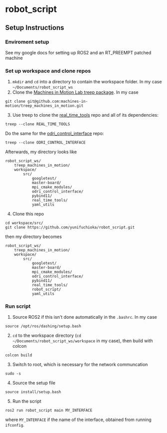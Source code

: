# robot_script
## Setup Instructions
### Enviroment setup
See my google docs for setting up ROS2 and an RT_PREEMPT patched machine
### Set up workspace and clone repos
1. `mkdir` and `cd` into a directory to contain the workspace folder. In my case `~/Documents/robot_script_ws`
2. Clone the [Machines in Motion Lab treep package](https://github.com/machines-in-motion/treep_machines_in_motion). In my case
```
git clone git@github.com:machines-in-motion/treep_machines_in_motion.git
```
3. Use treep to clone the [real_time_tools](https://github.com/machines-in-motion/real_time_tools) repo and all of its dependencies:
```
treep --clone REAL_TIME_TOOLS
```
Do the same for the [odri_control_interface](https://github.com/open-dynamic-robot-initiative/odri_control_interface) repo:
```
treep --clone ODRI_CONTROL_INTERFACE
```
Afterwards, my directory looks like
```
robot_script_ws/
	treep_machines_in_motion/
	workspace/
		src/
			googletest/
			master-board/
			mpi_cmake_modules/
			odri_control_interface/
			pybind11/
			real_time_tools/
			yaml_utils
```
4. Clone this repo
```
cd workspace/src/
git clone https://github.com/yunifuchioka/robot_script.git
```
then my directory becomes
```
robot_script_ws/
	treep_machines_in_motion/
	workspace/
		src/
			googletest/
			master-board/
			mpi_cmake_modules/
			odri_control_interface/
			pybind11/
			real_time_tools/
			robot_script/
			yaml_utils
```

### Run script
1. Source ROS2 if this isn't done automatically in the `.bashrc`. In my case
```
source /opt/ros/dashing/setup.bash
```
2. `cd` to the workspace directory (`cd ~/Documents/robot_script_ws/workspace` in my case), then build with colcon
```
colcon build
```
3. Switch to root, which is necessary for the network communcation
```
sudo -s
```
4. Source the setup file
```
source install/setup.bash
```
5. Run the script
```
ros2 run robot_script main MY_INTERFACE
```
where `MY_INTERFACE` if the name of the interface, obtained from running `ifconfig`.